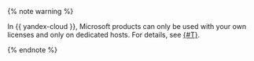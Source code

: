 {% note warning %}

In {{ yandex-cloud }}, Microsoft products can only be used with your own licenses and only on dedicated hosts. For details, see [{#T}](../microsoft/byol.md).

{% endnote %}
